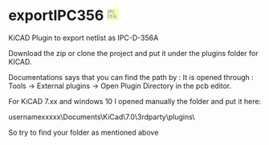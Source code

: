 # exportIPC356  <img src="/exportIPC.png">
KiCAD Plugin to export netlist as IPC-D-356A

Download the zip or clone the project and put it under the plugins folder for KICAD. 

Documentations says that you can find the path by :
It is opened through    :  Tools → External plugins → Open Plugin Directory
  in the pcb editor.


For KiCAD 7.xx  and windows 10 I opened manually the folder and put it here:

usernamexxxxx\Documents\KiCad\7.0\3rdparty\plugins\

So try to find your folder as mentioned above
